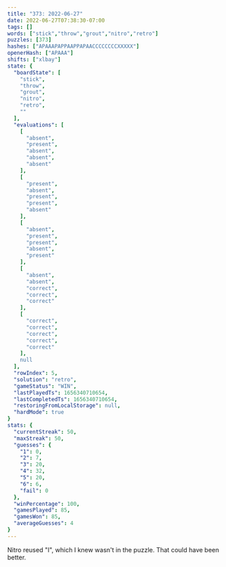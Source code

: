 ```yaml
---
title: "373: 2022-06-27"
date: 2022-06-27T07:38:30-07:00
tags: []
words: ["stick","throw","grout","nitro","retro"]
puzzles: [373]
hashes: ["APAAAPAPPAAPPAPAACCCCCCCCXXXXX"]
openerHash: ["APAAA"]
shifts: ["xlbay"]
state: {
  "boardState": [
    "stick",
    "throw",
    "grout",
    "nitro",
    "retro",
    ""
  ],
  "evaluations": [
    [
      "absent",
      "present",
      "absent",
      "absent",
      "absent"
    ],
    [
      "present",
      "absent",
      "present",
      "present",
      "absent"
    ],
    [
      "absent",
      "present",
      "present",
      "absent",
      "present"
    ],
    [
      "absent",
      "absent",
      "correct",
      "correct",
      "correct"
    ],
    [
      "correct",
      "correct",
      "correct",
      "correct",
      "correct"
    ],
    null
  ],
  "rowIndex": 5,
  "solution": "retro",
  "gameStatus": "WIN",
  "lastPlayedTs": 1656340710654,
  "lastCompletedTs": 1656340710654,
  "restoringFromLocalStorage": null,
  "hardMode": true
}
stats: {
  "currentStreak": 50,
  "maxStreak": 50,
  "guesses": {
    "1": 0,
    "2": 7,
    "3": 20,
    "4": 32,
    "5": 20,
    "6": 6,
    "fail": 0
  },
  "winPercentage": 100,
  "gamesPlayed": 85,
  "gamesWon": 85,
  "averageGuesses": 4
}
---
```


<!-- more -->
Nitro reused "I", which I knew wasn't in the puzzle. That could have been better. 
